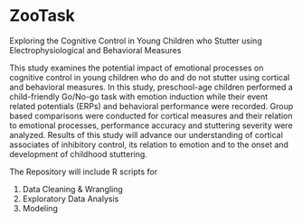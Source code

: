 # ZooTask
Exploring the Cognitive Control in Young Children who Stutter using Electrophysiological and Behavioral Measures

This study examines the potential impact of emotional processes on cognitive control in young children who do and do not stutter using cortical and behavioral measures. In this study, preschool-age children performed a child-friendly Go/No-go task with emotion induction while their event related potentials (ERPs) and behavioral performance were recorded. Group based comparisons were conducted for cortical measures and their relation to emotional processes, performance accuracy and stuttering severity were analyzed. Results of this study will advance our understanding of cortical associates of inhibitory control, its relation to emotion and to the onset and development of childhood stuttering.

The Repository will include R scripts for

1) Data Cleaning & Wrangling
2) Exploratory Data Analysis
3) Modeling
